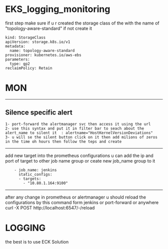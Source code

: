 # EKS_logging_monitoring



first step make sure if u r created the storage class of the with the name of "topology-aware-standard" if not create it
```
kind: StorageClass
apiVersion: storage.k8s.io/v1
metadata:
  name: topology-aware-standard
provisioner: kubernetes.io/aws-ebs
parameters:
  type: gp2
reclaimPolicy: Retain

```
# MON
-------------------

## Silence specific alert 
```
1- port-forward the alertmanager svc then access it using the url
2- use this syntax and put it in filter bar to seach about the alert_name to silent it  : alertname="HostKernelVersionDeviations"
3- u will se the silent button click on it then add milions of zeros in the time oh hours then follow the teps and create 

```
-----------------------
add new target into the prometheus configurations
u can add the ip and port of target to other job name group or ceate new job_name group to it 
```
    - job_name: jenkins
      static_configs:
      - targets:
        - "10.80.1.164:9100"

```
-----------------------
after any change in prometheus or alertmanager u should reload the configurations by this command form jenkins or port-forward or anywhere
curl -X POST http://localhost:6547/-/reload


# LOGGING

the best is to use ECK Solution 












